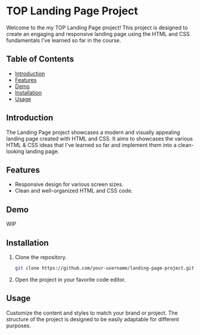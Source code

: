 # TOP Landing Page Project

Welcome to the my TOP Landing Page project! This project is designed to create an engaging and responsive landing page using the HTML and CSS fundamentals I've learned so far in the course.

## Table of Contents
- [Introduction](#introduction)
- [Features](#features)
- [Demo](#demo)
- [Installation](#installation)
- [Usage](#usage)

## Introduction
The Landing Page project showcases a modern and visually appealing landing page created with HTML and CSS. It aims to showcases the various HTML & CSS ideas that I've learned so far and implement them into a clean-looking landing page.

## Features
- Responsive design for various screen sizes.
- Clean and well-organized HTML and CSS code.

## Demo
WIP

## Installation
1. Clone the repository.
    ```bash
    git clone https://github.com/your-username/landing-page-project.git
    ```
2. Open the project in your favorite code editor.

## Usage
Customize the content and styles to match your brand or project. The structure of the project is designed to be easily adaptable for different purposes.